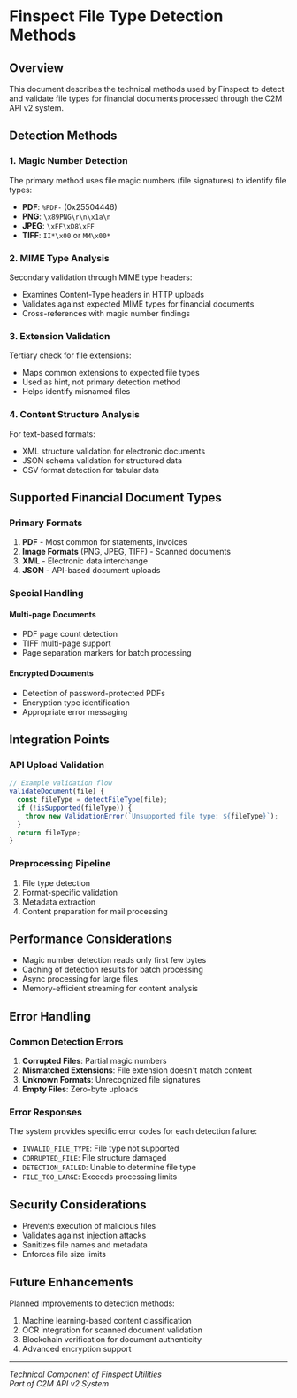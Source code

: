 # Finspect File Type Detection Methods

## Overview

This document describes the technical methods used by Finspect to detect and validate file types for financial documents processed through the C2M API v2 system.

## Detection Methods

### 1. Magic Number Detection

The primary method uses file magic numbers (file signatures) to identify file types:

- **PDF**: `%PDF-` (0x25504446)
- **PNG**: `\x89PNG\r\n\x1a\n`
- **JPEG**: `\xFF\xD8\xFF`
- **TIFF**: `II*\x00` or `MM\x00*`

### 2. MIME Type Analysis

Secondary validation through MIME type headers:
- Examines Content-Type headers in HTTP uploads
- Validates against expected MIME types for financial documents
- Cross-references with magic number findings

### 3. Extension Validation

Tertiary check for file extensions:
- Maps common extensions to expected file types
- Used as hint, not primary detection method
- Helps identify misnamed files

### 4. Content Structure Analysis

For text-based formats:
- XML structure validation for electronic documents
- JSON schema validation for structured data
- CSV format detection for tabular data

## Supported Financial Document Types

### Primary Formats
1. **PDF** - Most common for statements, invoices
2. **Image Formats** (PNG, JPEG, TIFF) - Scanned documents
3. **XML** - Electronic data interchange
4. **JSON** - API-based document uploads

### Special Handling

#### Multi-page Documents
- PDF page count detection
- TIFF multi-page support
- Page separation markers for batch processing

#### Encrypted Documents
- Detection of password-protected PDFs
- Encryption type identification
- Appropriate error messaging

## Integration Points

### API Upload Validation
```javascript
// Example validation flow
validateDocument(file) {
  const fileType = detectFileType(file);
  if (!isSupported(fileType)) {
    throw new ValidationError(`Unsupported file type: ${fileType}`);
  }
  return fileType;
}
```

### Preprocessing Pipeline
1. File type detection
2. Format-specific validation
3. Metadata extraction
4. Content preparation for mail processing

## Performance Considerations

- Magic number detection reads only first few bytes
- Caching of detection results for batch processing
- Async processing for large files
- Memory-efficient streaming for content analysis

## Error Handling

### Common Detection Errors
1. **Corrupted Files**: Partial magic numbers
2. **Mismatched Extensions**: File extension doesn't match content
3. **Unknown Formats**: Unrecognized file signatures
4. **Empty Files**: Zero-byte uploads

### Error Responses
The system provides specific error codes for each detection failure:
- `INVALID_FILE_TYPE`: File type not supported
- `CORRUPTED_FILE`: File structure damaged
- `DETECTION_FAILED`: Unable to determine file type
- `FILE_TOO_LARGE`: Exceeds processing limits

## Security Considerations

- Prevents execution of malicious files
- Validates against injection attacks
- Sanitizes file names and metadata
- Enforces file size limits

## Future Enhancements

Planned improvements to detection methods:
1. Machine learning-based content classification
2. OCR integration for scanned document validation
3. Blockchain verification for document authenticity
4. Advanced encryption support

---

*Technical Component of Finspect Utilities*  
*Part of C2M API v2 System*
